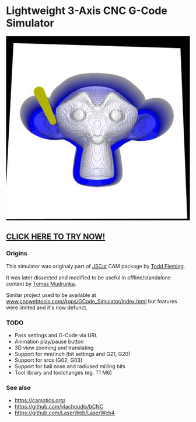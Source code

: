 # Lightweight 3-Axis CNC G-Code Simulator

![Screenshot Suzanne](screenshot.jpg)

## [CLICK HERE TO TRY NOW!](https://raw.githack.com/Harvie/cnc-simulator/master/index.html)

### Origins
This simulator was originaly part of [JSCut](https://jscut.org/) CAM package by [Todd Fleming](https://github.com/tbfleming/jscut).

It was later dissected and modified to be useful in offline/standalone context by [Tomas Mudrunka](https://github.com/harvie).

Similar project used to be available at www.cncwebtools.com/Apps/GCode_Simulator/index.html but features were limited and it's now defunct.

### TODO
 * Pass settings and G-Code via URL
 * Animation play/pause button
 * 3D view zooming and translating
 * Support for mm/inch (bit settings and G21, G20)
 * Support for arcs (G02, G03)
 * Support for ball nose and radiused milling bits
 * Tool library and toolchanges (eg. T1 M6)

### See also
 * https://camotics.org/
 * https://github.com/vlachoudis/bCNC
 * https://github.com/LaserWeb/LaserWeb4
